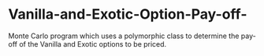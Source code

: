 # Vanilla-and-Exotic-Option-Pay-off-
Monte Carlo program which uses a polymorphic class to determine the pay-off of the Vanilla and Exotic  options to be priced.
